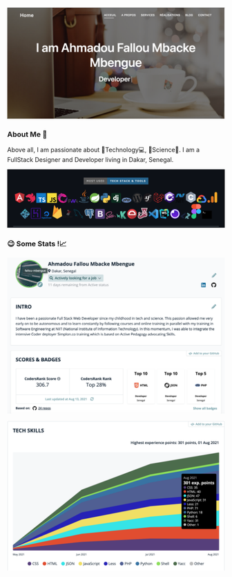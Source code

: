 
![cover](https://github.com/Fallou-Mbengue/Fallou-Mbengue/blob/main/Dev-folio.png)
### About Me 👋

Above all, I am passionate about 🚀Technology💻, 🧪Science🔭.
I am a FullStack Designer and Developer living in Dakar, Senegal.

![cover](https://github.com/Fallou-Mbengue/Fallou-Mbengue/blob/main/Skills.png)

### 😉 Some Stats !📈

![cover](https://github.com/Fallou-Mbengue/Fallou-Mbengue/blob/main/profile.png)

![cover](https://github.com/Fallou-Mbengue/Fallou-Mbengue/blob/main/stat-1.png)


<!--
**Fallou-Mbengue/Fallou-Mbengue** is a ✨ _special_ ✨ repository because its `README.md` (this file) appears on your GitHub profile.

Here are some ideas to get you started:

- 🔭 I’m currently working on ...
- 🌱 I’m currently learning ...
- 👯 I’m looking to collaborate on ...
- 🤔 I’m looking for help with ...
- 💬 Ask me about ...
- 📫 How to reach me: ...
- 😄 Pronouns: ...
- ⚡ Fun fact: ...
-->
